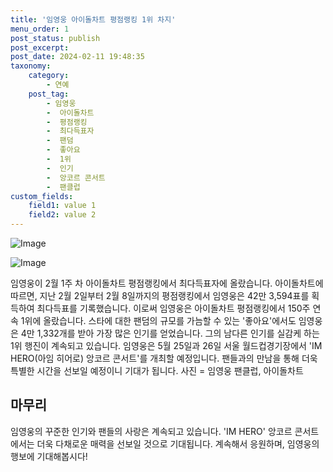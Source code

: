 ```yaml
---
title: '임영웅 아이돌차트 평점랭킹 1위 차지'
menu_order: 1
post_status: publish
post_excerpt: 
post_date: 2024-02-11 19:48:35
taxonomy:
    category:
        - 연예
    post_tag:
        - 임영웅
        -  아이돌차트
        -  평점랭킹
        -  최다득표자
        -  팬덤
        -  좋아요
        -  1위
        -  인기
        -  앙코르 콘서트
        -  팬클럽
custom_fields:
    field1: value 1
    field2: value 2
---
```


![Image](https://mimgnews.pstatic.net/image/311/2024/02/10/0001690364_001_20240210085101327.jpg?type=w540)

![Image](https://ssl.pstatic.net/mimgnews/image/311/2024/02/10/0001690364_002_20240210085101372.jpg?type=w540)

임영웅이 2월 1주 차 아이돌차트 평점랭킹에서 최다득표자에 올랐습니다. 아이돌차트에 따르면, 지난 2월 2일부터 2월 8일까지의 평점랭킹에서 임영웅은 42만 3,594표를 획득하여 최다득표를 기록했습니다. 이로써 임영웅은 아이돌차트 평점랭킹에서 150주 연속 1위에 올랐습니다. 스타에 대한 팬덤의 규모를 가늠할 수 있는 '좋아요'에서도 임영웅은 4만 1,332개를 받아 가장 많은 인기를 얻었습니다. 그의 남다른 인기를 실감케 하는 1위 행진이 계속되고 있습니다.
임영웅은 5월 25일과 26일 서울 월드컵경기장에서 'IM HERO(아임 히어로) 앙코르 콘서트'를 개최할 예정입니다. 팬들과의 만남을 통해 더욱 특별한 시간을 선보일 예정이니 기대가 됩니다.
사진 = 임영웅 팬클럽, 아이돌차트
## 마무리
임영웅의 꾸준한 인기와 팬들의 사랑은 계속되고 있습니다. 'IM HERO' 앙코르 콘서트에서는 더욱 다채로운 매력을 선보일 것으로 기대됩니다. 계속해서 응원하며, 임영웅의 행보에 기대해봅시다!
